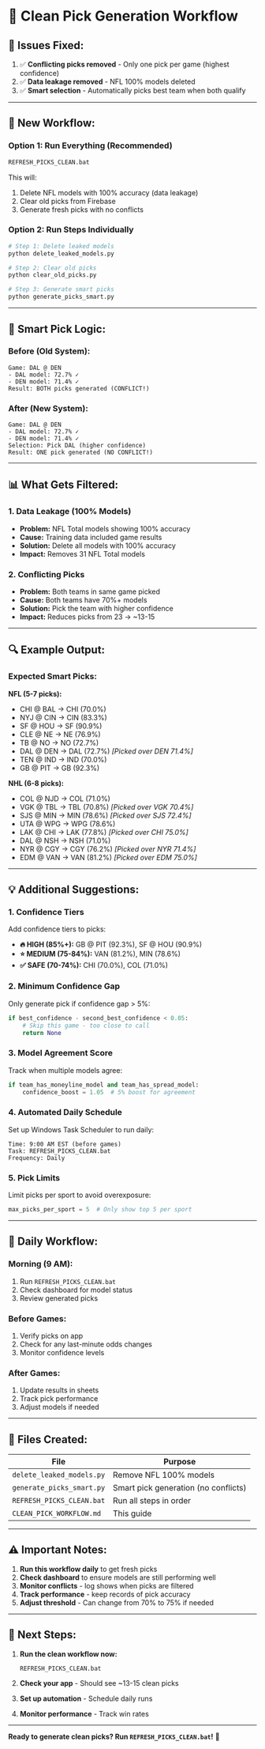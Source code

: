 # 🎯 Clean Pick Generation Workflow

## 🔧 **Issues Fixed:**

1. ✅ **Conflicting picks removed** - Only one pick per game (highest confidence)
2. ✅ **Data leakage removed** - NFL 100% models deleted
3. ✅ **Smart selection** - Automatically picks best team when both qualify

---

## 🚀 **New Workflow:**

### **Option 1: Run Everything (Recommended)**
```bash
REFRESH_PICKS_CLEAN.bat
```

This will:
1. Delete NFL models with 100% accuracy (data leakage)
2. Clear old picks from Firebase
3. Generate fresh picks with no conflicts

### **Option 2: Run Steps Individually**
```bash
# Step 1: Delete leaked models
python delete_leaked_models.py

# Step 2: Clear old picks
python clear_old_picks.py

# Step 3: Generate smart picks
python generate_picks_smart.py
```

---

## 🎯 **Smart Pick Logic:**

### **Before (Old System):**
```
Game: DAL @ DEN
- DAL model: 72.7% ✓
- DEN model: 71.4% ✓
Result: BOTH picks generated (CONFLICT!)
```

### **After (New System):**
```
Game: DAL @ DEN
- DAL model: 72.7% ✓
- DEN model: 71.4% ✓
Selection: Pick DAL (higher confidence)
Result: ONE pick generated (NO CONFLICT!)
```

---

## 📊 **What Gets Filtered:**

### **1. Data Leakage (100% Models)**
- **Problem:** NFL Total models showing 100% accuracy
- **Cause:** Training data included game results
- **Solution:** Delete all models with 100% accuracy
- **Impact:** Removes 31 NFL Total models

### **2. Conflicting Picks**
- **Problem:** Both teams in same game picked
- **Cause:** Both teams have 70%+ models
- **Solution:** Pick the team with higher confidence
- **Impact:** Reduces picks from 23 → ~13-15

---

## 🔍 **Example Output:**

### **Expected Smart Picks:**

**NFL (5-7 picks):**
- CHI @ BAL → CHI (70.0%)
- NYJ @ CIN → CIN (83.3%)
- SF @ HOU → SF (90.9%)
- CLE @ NE → NE (76.9%)
- TB @ NO → NO (72.7%)
- DAL @ DEN → DAL (72.7%) *[Picked over DEN 71.4%]*
- TEN @ IND → IND (70.0%)
- GB @ PIT → GB (92.3%)

**NHL (6-8 picks):**
- COL @ NJD → COL (71.0%)
- VGK @ TBL → TBL (70.8%) *[Picked over VGK 70.4%]*
- SJS @ MIN → MIN (78.6%) *[Picked over SJS 72.4%]*
- UTA @ WPG → WPG (78.6%)
- LAK @ CHI → LAK (77.8%) *[Picked over CHI 75.0%]*
- DAL @ NSH → NSH (71.0%)
- NYR @ CGY → CGY (76.2%) *[Picked over NYR 71.4%]*
- EDM @ VAN → VAN (81.2%) *[Picked over EDM 75.0%]*

---

## 💡 **Additional Suggestions:**

### **1. Confidence Tiers**
Add confidence tiers to picks:
- **🔥 HIGH (85%+):** GB @ PIT (92.3%), SF @ HOU (90.9%)
- **⭐ MEDIUM (75-84%):** VAN (81.2%), MIN (78.6%)
- **✅ SAFE (70-74%):** CHI (70.0%), COL (71.0%)

### **2. Minimum Confidence Gap**
Only generate pick if confidence gap > 5%:
```python
if best_confidence - second_best_confidence < 0.05:
    # Skip this game - too close to call
    return None
```

### **3. Model Agreement Score**
Track when multiple models agree:
```python
if team_has_moneyline_model and team_has_spread_model:
    confidence_boost = 1.05  # 5% boost for agreement
```

### **4. Automated Daily Schedule**
Set up Windows Task Scheduler to run daily:
```
Time: 9:00 AM EST (before games)
Task: REFRESH_PICKS_CLEAN.bat
Frequency: Daily
```

### **5. Pick Limits**
Limit picks per sport to avoid overexposure:
```python
max_picks_per_sport = 5  # Only show top 5 per sport
```

---

## 🔄 **Daily Workflow:**

### **Morning (9 AM):**
1. Run `REFRESH_PICKS_CLEAN.bat`
2. Check dashboard for model status
3. Review generated picks

### **Before Games:**
1. Verify picks on app
2. Check for any last-minute odds changes
3. Monitor confidence levels

### **After Games:**
1. Update results in sheets
2. Track pick performance
3. Adjust models if needed

---

## 📝 **Files Created:**

| File | Purpose |
|------|---------|
| `delete_leaked_models.py` | Remove NFL 100% models |
| `generate_picks_smart.py` | Smart pick generation (no conflicts) |
| `REFRESH_PICKS_CLEAN.bat` | Run all steps in order |
| `CLEAN_PICK_WORKFLOW.md` | This guide |

---

## ⚠️ **Important Notes:**

1. **Run this workflow daily** to get fresh picks
2. **Check dashboard** to ensure models are still performing well
3. **Monitor conflicts** - log shows when picks are filtered
4. **Track performance** - keep records of pick accuracy
5. **Adjust threshold** - Can change from 70% to 75% if needed

---

## 🎯 **Next Steps:**

1. **Run the clean workflow now:**
   ```bash
   REFRESH_PICKS_CLEAN.bat
   ```

2. **Check your app** - Should see ~13-15 clean picks

3. **Set up automation** - Schedule daily runs

4. **Monitor performance** - Track win rates

---

**Ready to generate clean picks? Run `REFRESH_PICKS_CLEAN.bat`!** 🚀

